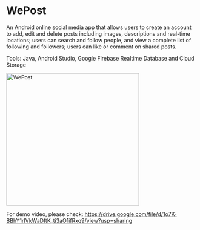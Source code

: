 # WePost
An Android online social media app that allows users to create an account to add, edit and delete posts including images, descriptions and real-time locations; users can search and follow people, and view a complete list of following and followers; users can like or comment on shared posts.

Tools: Java, Android Studio, Google Firebase Realtime Database and Cloud Storage

<img width="350" alt="WePost" src="https://user-images.githubusercontent.com/71808318/169918680-6606c338-8ac8-43cc-81f0-eb8c8640990e.png">

For demo video, please check: https://drive.google.com/file/d/1o7K-BBhY1rIVkWaDftK_ti3aO1ifRxq9/view?usp=sharing
